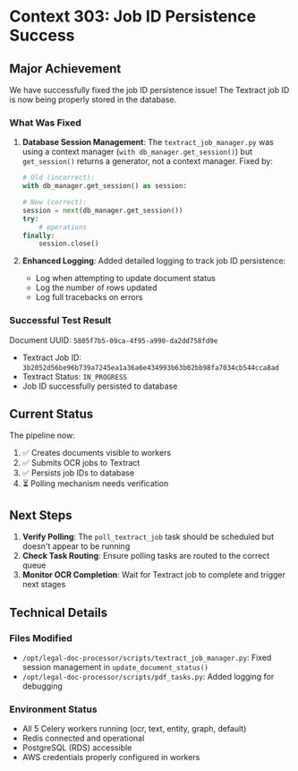 # Context 303: Job ID Persistence Success

## Major Achievement

We have successfully fixed the job ID persistence issue! The Textract job ID is now being properly stored in the database.

### What Was Fixed

1. **Database Session Management**: The `textract_job_manager.py` was using a context manager (`with db_manager.get_session()`) but `get_session()` returns a generator, not a context manager. Fixed by:
   ```python
   # Old (incorrect):
   with db_manager.get_session() as session:
   
   # New (correct):
   session = next(db_manager.get_session())
   try:
       # operations
   finally:
       session.close()
   ```

2. **Enhanced Logging**: Added detailed logging to track job ID persistence:
   - Log when attempting to update document status
   - Log the number of rows updated
   - Log full tracebacks on errors

### Successful Test Result

Document UUID: `5805f7b5-09ca-4f95-a990-da2dd758fd9e`
- Textract Job ID: `3b2052d56be96b739a7245ea1a36a6e434993b63b02bb98fa7034cb544cca8ad`
- Textract Status: `IN_PROGRESS`
- Job ID successfully persisted to database

## Current Status

The pipeline now:
1. ✅ Creates documents visible to workers
2. ✅ Submits OCR jobs to Textract
3. ✅ Persists job IDs to database
4. ⏳ Polling mechanism needs verification

## Next Steps

1. **Verify Polling**: The `poll_textract_job` task should be scheduled but doesn't appear to be running
2. **Check Task Routing**: Ensure polling tasks are routed to the correct queue
3. **Monitor OCR Completion**: Wait for Textract job to complete and trigger next stages

## Technical Details

### Files Modified
- `/opt/legal-doc-processor/scripts/textract_job_manager.py`: Fixed session management in `update_document_status()`
- `/opt/legal-doc-processor/scripts/pdf_tasks.py`: Added logging for debugging

### Environment Status
- All 5 Celery workers running (ocr, text, entity, graph, default)
- Redis connected and operational
- PostgreSQL (RDS) accessible
- AWS credentials properly configured in workers
